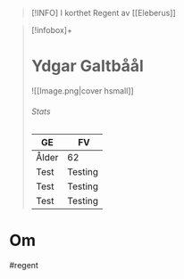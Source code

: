 
> [!INFO] I korthet
> Regent av [[Eleberus]]

> [!infobox]+  
> # Ydgar Galtbåål
> ![[Image.png|cover hsmall]]  
> ###### Stats  
> GE |  FV |  
> ---|---|  
> Ålder | 62 |  
> Test | Testing |  
> Test | Testing |  
> Test | Testing |

# Om


#regent